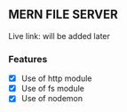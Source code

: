 ## MERN FILE SERVER

Live link: will be added later

### Features

- [x] Use of http module
- [x] Use of fs module
- [x] Use of nodemon
